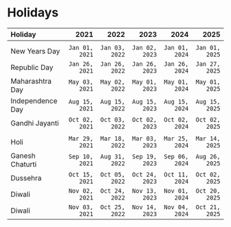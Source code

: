 # Holidays

| Holiday           |           2021 |           2022 |           2023 |           2024 |           2025 |
|:------------------|---------------:|---------------:|---------------:|---------------:|---------------:|
|                   |                |                |                |                |                |
| New Years Day     | `Jan 01, 2021` | `Jan 03, 2022` | `Jan 02, 2023` | `Jan 01, 2024` | `Jan 01, 2025` |
| Republic Day      | `Jan 26, 2021` | `Jan 26, 2022` | `Jan 26, 2023` | `Jan 26, 2024` | `Jan 27, 2025` |
| Maharashtra Day   | `May 03, 2021` | `May 02, 2022` | `May 01, 2023` | `May 01, 2024` | `May 01, 2025` |
| Independence Day  | `Aug 15, 2021` | `Aug 15, 2022` | `Aug 15, 2023` | `Aug 15, 2024` | `Aug 15, 2025` |
| Gandhi Jayanti    | `Oct 02, 2021` | `Oct 03, 2022` | `Oct 02, 2023` | `Oct 02, 2024` | `Oct 02, 2025` |
|                   |                |                |                |                |                |
| Holi              | `Mar 29, 2021` | `Mar 18, 2022` | `Mar 03, 2023` | `Mar 25, 2024` | `Mar 14, 2025` |
| Ganesh Chaturti   | `Sep 10, 2021` | `Aug 31, 2022` | `Sep 19, 2023` | `Sep 06, 2024` | `Aug 26, 2025` |
| Dussehra          | `Oct 15, 2021` | `Oct 05, 2022` | `Oct 24, 2023` | `Oct 11, 2024` | `Oct 02, 2025` |
| Diwali            | `Nov 02, 2021` | `Oct 24, 2022` | `Nov 13, 2023` | `Nov 01, 2024` | `Oct 20, 2025` |
| Diwali            | `Nov 03, 2021` | `Oct 25, 2022` | `Nov 14, 2023` | `Nov 04, 2024` | `Oct 21, 2025` |
